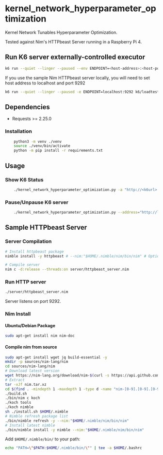 # kernel_network_hyperparameter_optimization

Kernel Network Tunables Hyperparameter Optimization.

Tested against Nim's HTTPbeast Server running in a Raspberry Pi 4.

## Run K6 server externally-controlled executor

```sh
k6 run --quiet --linger --paused --env ENDPOINT=<host-address>:<host-port> k6/loadtest_server.js
```

If you use the sample Nim HTTPbeast server locally, you will need to set host address to localhost and port 9292

```sh
k6 run --quiet --linger --paused -e ENDPOINT=localhost:9292 k6/loadtest_server.js
```

## Dependencies

- Requests >= 2.25.0

### Installation

```sh
    python3 -m venv ./venv
    source ./venv/bin/activate
    python -m pip install -r requirements.txt
```

## Usage

### Show K6 Status

```sh
    ./kernel_network_hyperparameter_optimization.py -a "http://<k6url>:<k6port>" --status
```

### Pause/Unpause K6 server

```sh
    ./kernel_network_hyperparameter_optimization.py --address="http://localhost:6565" --[un]pause
```

## Sample HTTPbeast Server

### Server Compilation

```sh
# Install httpbeast package
nimble install -y httpbeast # --nim:"$HOME/.nimble/nim/bin/nim" # Optionally provide route to custom nim install

# Compile server
nim c -d:release --threads:on server/httpbeast_server.nim
```

### Run HTTP server

```sh
./server/httpbeast_server.nim
```

Server listens on port 9292.

### Nim Install

#### Ubuntu/Debian Package

```sh
sudo apt-get install nim nim-doc
```

#### Compile nim from source

```sh
sudo apt-get install wget jq build-essential -y
mkdir -p sources/nim-lang/nim
cd sources/nim-lang/nim
# Download latest version
wget https://nim-lang.org/download/nim-$(curl -s https://api.github.com/repos/nim-lang/Nim/tags | jq '.[0].name' | tr -d '"' | tr -d 'v').tar.xz -O nim.tar.xz
# Extract
tar -xJf nim.tar.xz
cd $(find . -mindepth 1 -maxdepth 1 -type d -name "nim-[0-9].[0-9].[0-9]" -exec ls -td {} +)
./build.sh
./bin/nim c koch
./koch tools
./koch nimble
sh ./install.sh $HOME/.nimble
# Nimble refresh package list
./bin/nimble refresh -y --nim:"$HOME/.nimble/nim/bin/nim"
# Install latest nimble
./bin/nimble install -y nimble --nim:"$HOME/.nimble/nim/bin/nim"
```

Add `$HOME/.nimble/bin/` to your path:

```sh
echo "PATH=\"$PATH:$HOME/.nimble/bin/\"" | tee -a $HOME/.bashrc
```
